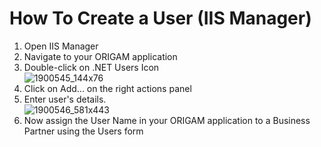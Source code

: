 # How To Create a User (IIS Manager)

1.  Open IIS Manager
2.  Navigate to your ORIGAM application
3.  Double-click on .NET Users Icon  
    ![1900545_144x76](upload://6rTtRcERRiuE81AUP6ToBvrnoqF.png)
4.  Click on Add... on the right actions panel
5.  Enter user's details.  
    ![1900546_581x443](upload://pBhNbd89JaxkS03bKU9uGwuEdWg.png)
6.  Now assign the User Name in your ORIGAM application to a Business Partner using the Users form
